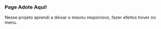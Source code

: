### Page Adote Aqui!

Nesse projeto aprendi a deixar o meunu responsivo, fazer efeitos hover no menu.
